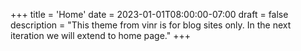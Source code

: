 +++
title = 'Home'
date = 2023-01-01T08:00:00-07:00
draft = false
description = "This theme from vinr is for blog sites only. In the next iteration we will extend to home page."
+++
